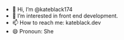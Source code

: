 - 👋 Hi, I’m @kateblack174
- 👀 I’m interested in front end development.
- 📫 How to reach me: kateblack.dev
- 😄 Pronoun: She
